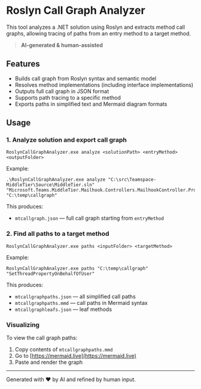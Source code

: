 ﻿# Roslyn Call Graph Analyzer

This tool analyzes a .NET solution using Roslyn and extracts method call graphs, allowing tracing of paths from an entry method to a target method.

> **AI-generated & human-assisted**

## Features

* Builds call graph from Roslyn syntax and semantic model
* Resolves method implementations (including interface implementations)
* Outputs full call graph in JSON format
* Supports path tracing to a specific method
* Exports paths in simplified text and Mermaid diagram formats

## Usage

### 1. Analyze solution and export call graph

```
RoslynCallGraphAnalyzer.exe analyze <solutionPath> <entryMethod> <outputFolder>
```

Example:

```
.\RoslynCallGraphAnalyzer.exe analyze "C:\src\Teamspace-MiddleTier\Source\MiddleTier.sln" "Microsoft.Teams.MiddleTier.Mailhook.Controllers.MailhookController.ProvisionEmailAddress(string)" "C:\temp\callgraph"
```

This produces:

* `mtcallgraph.json` — full call graph starting from `entryMethod`

### 2. Find all paths to a target method

```
RoslynCallGraphAnalyzer.exe paths <inputFolder> <targetMethod>
```

Example:

```
RoslynCallGraphAnalyzer.exe paths "C:\temp\callgraph" "SetThreadPropertyOnBehalfOfUser"
```

This produces:

* `mtcallgraphpaths.json` — all simplified call paths
* `mtcallgraphpaths.mmd` — call paths in Mermaid syntax
* `mtcallgraphleafs.json` — leaf methods

### Visualizing

To view the call graph paths:

1. Copy contents of `mtcallgraphpaths.mmd`
2. Go to [https://mermaid.live](https://mermaid.live)
3. Paste and render the graph

---

Generated with ❤️ by AI and refined by human input.
